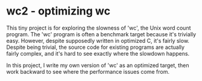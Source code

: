 # wc2 - optimizing wc

This tiny project is for exploring the slowness of 'wc', the Unix word count program.
The 'wc' program is often a benchmark target because it's trivially easy. However,
despite supposedly written in optimized C, it's fairly slow. Despite being trivial,
the source code for existing programs are actually fairly complex, and it's hard to
see exactly where the slowdown happens.

In this project, I write my own version of 'wc' as an optimized target, then work
backward to see where the performance issues come from.

